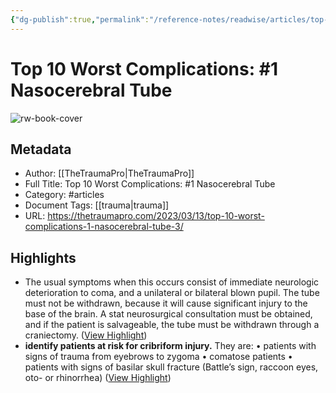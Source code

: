 ```yaml
---
{"dg-publish":true,"permalink":"/reference-notes/readwise/articles/top-10-worst-complications-1-nasocerebral-tube/"}
---
```


# Top 10 Worst Complications: #1 Nasocerebral Tube

![rw-book-cover](https://www.regionstrauma.org/blogs/cribriform_sag.jpg)

## Metadata
- Author: [[TheTraumaPro\|TheTraumaPro]]
- Full Title: Top 10 Worst Complications: #1 Nasocerebral Tube
- Category: #articles
- Document Tags: [[trauma\|trauma]] 
- URL: https://thetraumapro.com/2023/03/13/top-10-worst-complications-1-nasocerebral-tube-3/

## Highlights
- The usual symptoms when this occurs consist of immediate neurologic deterioration to coma, and a unilateral or bilateral blown pupil. The tube must not be withdrawn, because it will cause significant injury to the base of the brain. A stat neurosurgical consultation must be obtained, and if the patient is salvageable, the tube must be withdrawn through a craniectomy. ([View Highlight](https://read.readwise.io/read/01gvgcvgegy6tyy1cc2x9a56sn))
- **identify patients at risk for cribriform injury.** They are:
  • patients with signs of trauma from eyebrows to zygoma
  • comatose patients
  • patients with signs of basilar skull fracture (Battle’s sign, raccoon eyes, oto- or rhinorrhea) ([View Highlight](https://read.readwise.io/read/01gvgcw52pcyx8rarrep1y8xwp))
